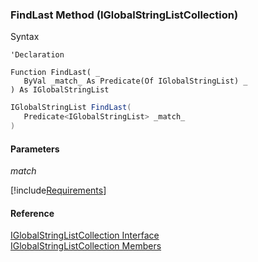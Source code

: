 ﻿### FindLast Method (IGlobalStringListCollection)

Syntax

```vbnet
'Declaration

Function FindLast( _
   ByVal _match_ As Predicate(Of IGlobalStringList) _
) As IGlobalStringList
```

```csharp
IGlobalStringList FindLast( 
   Predicate<IGlobalStringList> _match_
)
```

#### Parameters

_match_

[!include[Requirements](../partials/requirements.md)]

#### Reference

[IGlobalStringListCollection Interface](fcSDK~FChoice.Foundation.Clarify.DataObjects.IGlobalStringListCollection.md)  
[IGlobalStringListCollection Members](fcSDK~FChoice.Foundation.Clarify.DataObjects.IGlobalStringListCollection_members.md)